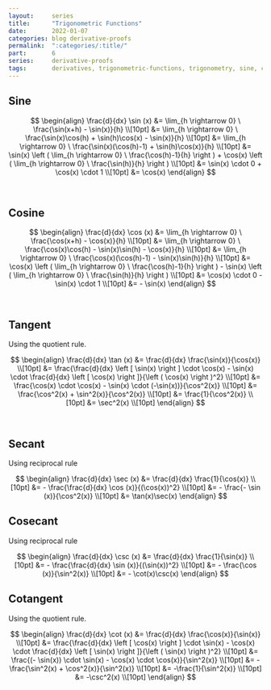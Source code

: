 ```yaml
---
layout:     series
title:      "Trigonometric Functions"
date:       2022-01-07
categories: blog derivative-proofs
permalink:  ":categories/:title/"
part:       6
series:     derivative-proofs
tags:       derivatives, trigonometric-functions, trigonometry, sine, cosine, tangent, secant, cosecant, cotangent
---
```


## Sine

$$
\begin{align}
    \frac{d}{dx} \sin (x)
    &= \lim_{h \rightarrow 0} \ \frac{\sin(x+h) - \sin(x)}{h} \\[10pt]
    &= \lim_{h \rightarrow 0} \ \frac{\sin(x)\cos(h) + \sin(h)\cos(x) - \sin(x)}{h} \\[10pt]
    &= \lim_{h \rightarrow 0} \ \frac{\sin(x)(\cos(h)-1) + \sin(h)\cos(x)}{h} \\[10pt]
    &= \sin(x) \left ( \lim_{h \rightarrow 0} \ \frac{\cos(h)-1}{h} \right ) + \cos(x) \left ( \lim_{h \rightarrow 0} \ \frac{\sin(h)}{h} \right ) \\[10pt]
    &= \sin(x) \cdot 0 + \cos(x) \cdot 1 \\[10pt]
    &= \cos(x)
\end{align}
$$

<br>

## Cosine

$$
\begin{align}
    \frac{d}{dx} \cos (x)
    &= \lim_{h \rightarrow 0} \ \frac{\cos(x+h) - \cos(x)}{h} \\[10pt]
    &= \lim_{h \rightarrow 0} \ \frac{\cos(x)\cos(h) - \sin(x)\sin(h) - \cos(x)}{h} \\[10pt]
    &= \lim_{h \rightarrow 0} \ \frac{\cos(x)(\cos(h)-1) - \sin(x)\sin(h)}{h} \\[10pt]
    &= \cos(x) \left ( \lim_{h \rightarrow 0} \ \frac{\cos(h)-1}{h} \right ) - \sin(x) \left ( \lim_{h \rightarrow 0} \ \frac{\sin(h)}{h} \right ) \\[10pt]
    &= \cos(x) \cdot 0 - \sin(x) \cdot 1 \\[10pt]
    &= - \sin(x)
\end{align}
$$

<br>

## Tangent

Using the quotient rule.

$$
\begin{align}
    \frac{d}{dx} \tan (x)
    &= \frac{d}{dx} \frac{\sin(x)}{\cos(x)} \\[10pt]
    &= \frac{\frac{d}{dx} \left [ \sin(x) \right ] \cdot \cos(x) - \sin(x) \cdot \frac{d}{dx} \left [ \cos(x) \right ]}{\left ( \cos(x) \right )^2} \\[10pt]
    &= \frac{\cos(x) \cdot \cos(x) - \sin(x) \cdot (-\sin(x))}{\cos^2(x)} \\[10pt]
    &= \frac{\cos^2(x) + \sin^2(x)}{\cos^2(x)} \\[10pt]
    &= \frac{1}{\cos^2(x)} \\[10pt]
    &= \sec^2(x) \\[10pt]
\end{align}
$$

<br>

## Secant

Using reciprocal rule

$$
\begin{align}
    \frac{d}{dx} \sec (x)
    &= \frac{d}{dx} \frac{1}{\cos(x)} \\[10pt]
    &= - \frac{\frac{d}{dx} \cos (x)}{(\cos(x))^2} \\[10pt]
    &= - \frac{- \sin (x)}{\cos^2(x)} \\[10pt]
    &= \tan(x)\sec(x)
\end{align}
$$

## Cosecant

Using reciprocal rule

$$
\begin{align}
    \frac{d}{dx} \csc (x)
    &= \frac{d}{dx} \frac{1}{\sin(x)} \\[10pt]
    &= - \frac{\frac{d}{dx} \sin (x)}{(\sin(x))^2} \\[10pt]
    &= - \frac{\cos (x)}{\sin^2(x)} \\[10pt]
    &= - \cot(x)\csc(x)
\end{align}
$$

## Cotangent

Using the quotient rule.

$$
\begin{align}
    \frac{d}{dx} \cot (x)
    &= \frac{d}{dx} \frac{\cos(x)}{\sin(x)} \\[10pt]
    &= \frac{\frac{d}{dx} \left [ \cos(x) \right ] \cdot \sin(x) - \cos(x) \cdot \frac{d}{dx} \left [ \sin(x) \right ]}{\left ( \sin(x) \right )^2} \\[10pt]
    &= \frac{(- \sin(x)) \cdot \sin(x) - \cos(x) \cdot \cos(x)}{\sin^2(x)} \\[10pt]
    &= - \frac{\sin^2(x) + \cos^2(x)}{\sin^2(x)} \\[10pt]
    &= -\frac{1}{\sin^2(x)} \\[10pt]
    &= -\csc^2(x) \\[10pt]
\end{align}
$$